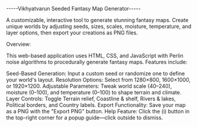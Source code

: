 -----Vikhyatvarun Seeded Fantasy Map Generator-----

A customizable, interactive tool to generate stunning fantasy maps. Create unique worlds by adjusting seeds, sizes, scales, moisture, temperature, and layer options, then export your creations as PNG files.


Overview:

This web-based application uses HTML, CSS, and JavaScript with Perlin noise algorithms to procedurally generate fantasy maps. Features include:

Seed-Based Generation: Input a custom seed or randomize one to define your world's layout. 
Resolution Options: Select from 1280×800, 1600×1000, or 1920×1200. 
Adjustable Parameters: Tweak world scale (40–240), moisture (0–100), and temperature (0–100) to shape terrain and climate. 
Layer Controls: Toggle Terrain relief, Coastline & shelf, Rivers & lakes, Political borders, and Country labels. 
Export Functionality: Save your map as a PNG with the "Export PNG" button. 
Help Feature: Click the (i) button in the top-right corner for a popup guide—click outside to dismiss. 
